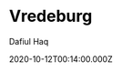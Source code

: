 ---
title: Vredeburg
github: https://github.com/dafiulh/vredeburg
demo: https://vredeburg.netlify.app
author: Dafiul Haq
date: 2020-10-12T00:14:00.000Z
ssg:
  - Eleventy
cms:
  - Markdown
css:
  - Tailwind
category:
  - Blog
description: A simple starter project to create a blog using Eleventy and Tailwind CSS
draft: true
publish_date: '2020-07-12T07:42:23Z'
update_date: '2021-08-13T01:30:21Z'
github_star: 137
github_fork: 50
---